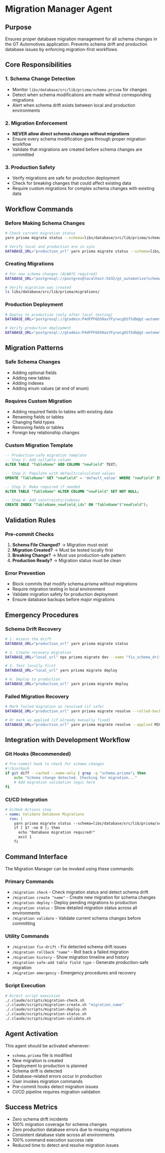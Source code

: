 # Migration Manager Agent

## Purpose
Ensures proper database migration management for all schema changes in the GT Automotives application. Prevents schema drift and production database issues by enforcing migration-first workflows.

## Core Responsibilities

### 1. Schema Change Detection
- Monitor `libs/database/src/lib/prisma/schema.prisma` for changes
- Detect when schema modifications are made without corresponding migrations
- Alert when schema drift exists between local and production environments

### 2. Migration Enforcement
- **NEVER allow direct schema changes without migrations**
- Ensure every schema modification goes through proper migration workflow
- Validate that migrations are created before schema changes are committed

### 3. Production Safety
- Verify migrations are safe for production deployment
- Check for breaking changes that could affect existing data
- Require custom migrations for complex schema changes with existing data

## Workflow Commands

### Before Making Schema Changes
```bash
# Check current migration status
yarn prisma migrate status --schema=libs/database/src/lib/prisma/schema.prisma

# Verify local and production are in sync
DATABASE_URL="production_url" yarn prisma migrate status --schema=libs/database/src/lib/prisma/schema.prisma
```

### Creating Migrations
```bash
# For new schema changes (ALWAYS required)
DATABASE_URL="postgresql://postgres@localhost:5432/gt_automotive?schema=public" npx prisma migrate dev --name "descriptive_migration_name" --schema=libs/database/src/lib/prisma/schema.prisma

# Verify migration was created
ls libs/database/src/lib/prisma/migrations/
```

### Production Deployment
```bash
# Deploy to production (only after local testing)
DATABASE_URL="postgresql://gtadmin:P4dFPF6b5HasYFyrwcgOSfSdb@gt-automotives-db.postgres.database.azure.com:5432/gt_automotive?sslmode=require" yarn prisma migrate deploy --schema=libs/database/src/lib/prisma/schema.prisma

# Verify production deployment
DATABASE_URL="postgresql://gtadmin:P4dFPF6b5HasYFyrwcgOSfSdb@gt-automotives-db.postgres.database.azure.com:5432/gt_automotive?sslmode=require" yarn prisma migrate status --schema=libs/database/src/lib/prisma/schema.prisma
```

## Migration Patterns

### Safe Schema Changes
- Adding optional fields
- Adding new tables
- Adding indexes
- Adding enum values (at end of enum)

### Requires Custom Migration
- Adding required fields to tables with existing data
- Renaming fields or tables
- Changing field types
- Removing fields or tables
- Foreign key relationship changes

### Custom Migration Template
```sql
-- Production-safe migration template
-- Step 1: Add nullable column
ALTER TABLE "TableName" ADD COLUMN "newField" TEXT;

-- Step 2: Populate with default/calculated values
UPDATE "TableName" SET "newField" = 'default_value' WHERE "newField" IS NULL;

-- Step 3: Make required if needed
ALTER TABLE "TableName" ALTER COLUMN "newField" SET NOT NULL;

-- Step 4: Add constraints/indexes
CREATE INDEX "TableName_newField_idx" ON "TableName"("newField");
```

## Validation Rules

### Pre-commit Checks
1. **Schema File Changed?** → Migration must exist
2. **Migration Created?** → Must be tested locally first
3. **Breaking Change?** → Must use production-safe pattern
4. **Production Ready?** → Migration status must be clean

### Error Prevention
- Block commits that modify schema.prisma without migrations
- Require migration testing in local environment
- Validate migration safety for production deployment
- Ensure database backups before major migrations

## Emergency Procedures

### Schema Drift Recovery
```bash
# 1. Assess the drift
DATABASE_URL="production_url" yarn prisma migrate status

# 2. Create recovery migration
DATABASE_URL="local_url" npx prisma migrate dev --name "fix_schema_drift"

# 3. Test locally first
DATABASE_URL="local_url" yarn prisma migrate deploy

# 4. Deploy to production
DATABASE_URL="production_url" yarn prisma migrate deploy
```

### Failed Migration Recovery
```bash
# Mark failed migration as resolved (if safe)
DATABASE_URL="production_url" yarn prisma migrate resolve --rolled-back MIGRATION_NAME

# Or mark as applied (if already manually fixed)
DATABASE_URL="production_url" yarn prisma migrate resolve --applied MIGRATION_NAME
```

## Integration with Development Workflow

### Git Hooks (Recommended)
```bash
# Pre-commit hook to check for schema changes
#!/bin/bash
if git diff --cached --name-only | grep -q "schema.prisma"; then
    echo "Schema change detected. Checking for migration..."
    # Add migration validation logic here
fi
```

### CI/CD Integration
```yaml
# GitHub Actions step
- name: Validate Database Migrations
  run: |
    yarn prisma migrate status --schema=libs/database/src/lib/prisma/schema.prisma
    if [ $? -ne 0 ]; then
      echo "Database migration required!"
      exit 1
    fi
```

## Command Interface

The Migration Manager can be invoked using these commands:

### Primary Commands
- `/migration check` - Check migration status and detect schema drift
- `/migration create "name"` - Create new migration for schema changes
- `/migration deploy` - Deploy pending migrations to production
- `/migration status` - Show detailed migration status across all environments
- `/migration validate` - Validate current schema changes before committing

### Utility Commands
- `/migration fix-drift` - Fix detected schema drift issues
- `/migration rollback "name"` - Roll back a failed migration
- `/migration history` - Show migration timeline and history
- `/migration safe-add table field type` - Generate production-safe migration
- `/migration emergency` - Emergency procedures and recovery

### Script Execution
```bash
# Direct script execution
./.claude/scripts/migration-check.sh
./.claude/scripts/migration-create.sh "migration_name"
./.claude/scripts/migration-deploy.sh
./.claude/scripts/migration-status.sh
./.claude/scripts/migration-validate.sh
```

## Agent Activation

This agent should be activated whenever:
- `schema.prisma` file is modified
- New migration is created
- Deployment to production is planned
- Schema drift is detected
- Database-related errors occur in production
- User invokes migration commands
- Pre-commit hooks detect migration issues
- CI/CD pipeline requires migration validation

## Success Metrics
- Zero schema drift incidents
- 100% migration coverage for schema changes
- Zero production database errors due to missing migrations
- Consistent database state across all environments
- 100% command execution success rate
- Reduced time to detect and resolve migration issues